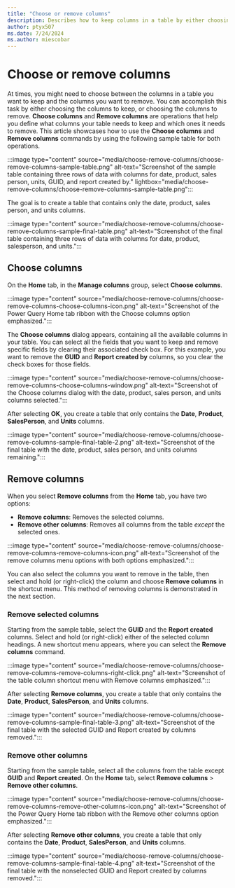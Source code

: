 ```yaml
---
title: "Choose or remove columns"
description: Describes how to keep columns in a table by either choosing to keep or choosing to remove specific columns. 
author: ptyx507
ms.date: 7/24/2024
ms.author: miescobar
---
```


# Choose or remove columns

At times, you might need to choose between the columns in a table you want to keep and the columns you want to remove. You can accomplish this task by either choosing the columns to keep, or choosing the columns to remove. **Choose columns** and **Remove columns** are operations that help you define what columns your table needs to keep and which ones it needs to remove. This article showcases how to use the **Choose columns** and **Remove columns** commands by using the following sample table for both operations.

:::image type="content" source="media/choose-remove-columns/choose-remove-columns-sample-table.png" alt-text="Screenshot of the sample table containing three rows of data with columns for date, product, sales person, units, GUID, and report created by." lightbox="media/choose-remove-columns/choose-remove-columns-sample-table.png":::

The goal is to create a table that contains only the date, product, sales person, and units columns.

:::image type="content" source="media/choose-remove-columns/choose-remove-columns-sample-final-table.png" alt-text="Screenshot of the final table containing three rows of data with columns for date, product, salesperson, and units.":::

## Choose columns

On the **Home** tab, in the **Manage columns** group, select **Choose columns**.

:::image type="content" source="media/choose-remove-columns/choose-remove-columns-choose-columns-icon.png" alt-text="Screenshot of the Power Query Home tab ribbon with the Choose columns option emphasized.":::

The **Choose columns** dialog appears, containing all the available columns in your table. You can select all the fields that you want to keep and remove specific fields by clearing their associated check box. For this example, you want to remove the **GUID** and **Report created by** columns, so you clear the check boxes for those fields.

:::image type="content" source="media/choose-remove-columns/choose-remove-columns-choose-columns-window.png" alt-text="Screenshot of the Choose columns dialog with the date, product, sales person, and units columns selected.":::

After selecting **OK**, you create a table that only contains the **Date**, **Product**, **SalesPerson**, and **Units** columns.

:::image type="content" source="media/choose-remove-columns/choose-remove-columns-sample-final-table-2.png" alt-text="Screenshot of the final table with the date, product, sales person, and units columns remaining.":::

## Remove columns

When you select **Remove columns** from the **Home** tab, you have two options:

* **Remove columns**: Removes the selected columns.
* **Remove other columns**: Removes all columns from the table *except* the selected ones.

:::image type="content" source="media/choose-remove-columns/choose-remove-columns-remove-columns-icon.png" alt-text="Screenshot of the remove columns menu options with both options emphasized.":::

You can also select the columns you want to remove in the table, then select and hold (or right-click) the column and choose **Remove columns** in the shortcut menu. This method of removing columns is demonstrated in the next section.

### Remove selected columns

Starting from the sample table, select the **GUID** and the **Report created** columns. Select and hold (or right-click) either of the selected column headings. A new shortcut menu appears, where you can select the **Remove columns** command.

:::image type="content" source="media/choose-remove-columns/choose-remove-columns-remove-columns-right-click.png" alt-text="Screenshot of the table column shortcut menu with Remove columns emphasized.":::

After selecting **Remove columns**, you create a table that only contains the **Date**, **Product**, **SalesPerson**, and **Units** columns.

:::image type="content" source="media/choose-remove-columns/choose-remove-columns-sample-final-table-3.png" alt-text="Screenshot of the final table with the selected GUID and Report created by columns removed.":::

### Remove other columns

Starting from the sample table, select all the columns from the table except **GUID** and **Report created**. On the **Home** tab, select **Remove columns** > **Remove other columns**.

:::image type="content" source="media/choose-remove-columns/choose-remove-columns-remove-other-columns-icon.png" alt-text="Screenshot of the Power Query Home tab ribbon with the Remove other columns option emphasized.":::

After selecting **Remove other columns**, you create a table that only contains the **Date**, **Product**, **SalesPerson**, and **Units** columns.

:::image type="content" source="media/choose-remove-columns/choose-remove-columns-sample-final-table-4.png" alt-text="Screenshot of the final table with the nonselected GUID and Report created by columns removed.":::
